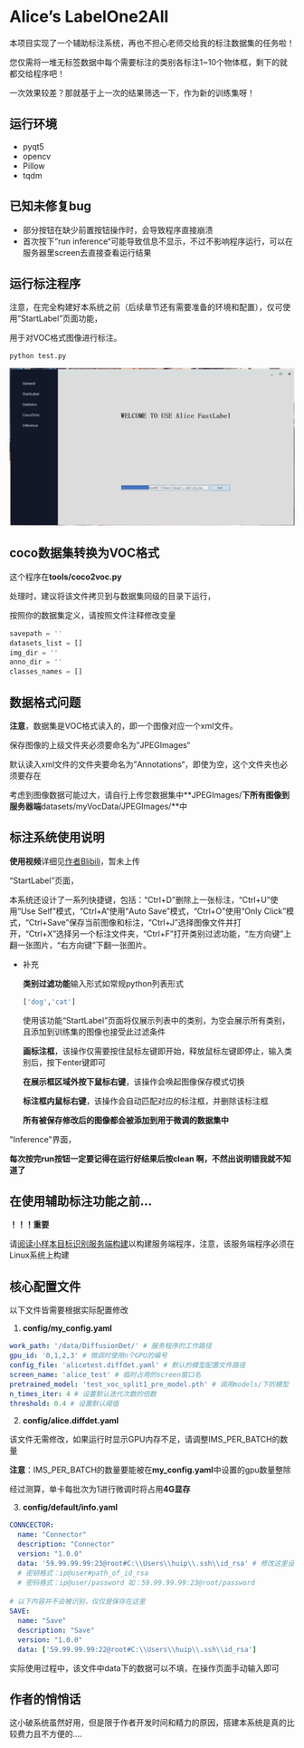 # Alice’s LabelOne2All

本项目实现了一个辅助标注系统，再也不担心老师交给我的标注数据集的任务啦！

您仅需将一堆无标签数据中每个需要标注的类别各标注1~10个物体框，剩下的就都交给程序吧！

一次效果较差？那就基于上一次的结果筛选一下，作为新的训练集呀！



## 运行环境

* pyqt5
* opencv
* Pillow
* tqdm



## 已知未修复bug

* 部分按钮在缺少前置按钮操作时，会导致程序直接崩溃
* 首次按下”run inference“可能导致信息不显示，不过不影响程序运行，可以在服务器里screen去直接查看运行结果



## 运行标注程序

注意，在完全构建好本系统之前（后续章节还有需要准备的环境和配置），仅可使用“StartLabel”页面功能，

用于对VOC格式图像进行标注。

```sheel
python test.py
```

<img src="https://raw.githubusercontent.com/sixone-Jiang/Picgo/main/image-20230518141503571.png" style="zoom:50%;" />



## coco数据集转换为VOC格式

这个程序在**tools/coco2voc.py**

处理时，建议将该文件拷贝到与数据集同级的目录下运行，

按照你的数据集定义，请按照文件注释修改变量

```python
savepath = ''
datasets_list = []
img_dir = ''
anno_dir = ''
classes_names = []

```



## 数据格式问题

**注意**，数据集是VOC格式读入的，即一个图像对应一个xml文件。

保存图像的上级文件夹必须要命名为”JPEGImages“

默认读入xml文件的文件夹要命名为”Annotations“，即使为空，这个文件夹也必须要存在

考虑到图像数据可能过大，请自行上传您数据集中**JPEGImages/**下所有图像到服务器端**datasets/myVocData/JPEGImages/**中



## 标注系统使用说明

**使用视频**详细见[作者Blibili]()，暂未上传

“StartLabel”页面，

本系统还设计了一系列快捷键，包括：“Ctrl+D”删除上一张标注，“Ctrl+U”使用“Use Self”模式，“Ctrl+A“使用“Auto Save”模式，“Ctrl+O”使用“Only Click”模式，“Ctrl+Save”保存当前图像和标注，“Ctrl+J”选择图像文件并打开，“Ctrl+X”选择另一个标注文件夹，“Ctrl+F”打开类别过滤功能，“左方向键”上翻一张图片，“右方向键”下翻一张图片。

* 补充

  **类别过滤功能**输入形式如常规python列表形式

    ```python
    ['dog','cat']
    ```
  
  使用该功能“StartLabel”页面将仅展示列表中的类别，为空会展示所有类别，且添加到训练集的图像也接受此过滤条件
  
  **画标注框**，该操作仅需要按住鼠标左键即开始，释放鼠标左键即停止，输入类别后，按下enter键即可
  
  **在展示框区域外按下鼠标右键**，该操作会唤起图像保存模式切换
  
  **标注框内鼠标右键**，该操作会自动匹配对应的标注框，并删除该标注框
  
  **所有被保存修改后的图像都会被添加到用于微调的数据集中**

"Inference"界面，

**每次按完run按钮一定要记得在运行好结果后按clean 啊，不然出说明错我就不知道了**



## 在使用辅助标注功能之前...

**！！！重要**

请[阅读小样本目标识别服务端构建](https://github.com/sixone-Jiang/fsodbydiffusiondet)以构建服务端程序，注意，该服务端程序必须在Linux系统上构建



## 核心配置文件

以下文件皆需要根据实际配置修改

1. **config/my_config.yaml**

```yaml
work_path: '/data/DiffusionDet/' # 服务程序的工作路径
gpu_id: '0,1,2,3' # 微调时使用n个GPU的编号
config_file: 'alicetest.diffdet.yaml' # 默认的模型配置文件路径
screen_name: 'alice_test' # 临时占用的screen窗口名
pretrained_model: 'test_voc_split1_pre_model.pth' # 调用models/下的模型
n_times_iter: 4 # 设置默认迭代次数的倍数
threshold: 0.4 # 设置默认阈值
```

2. **config/alice.diffdet.yaml**

该文件无需修改，如果运行时显示GPU内存不足，请调整IMS_PER_BATCH的数量

**注意**：IMS_PER_BATCH的数量要能被在**my_config.yaml**中设置的gpu数量整除

经过测算，单卡每批次为1进行微调时将占用**4G显存**

3. **config/default/info.yaml**

```yaml
CONNCECTOR:
  name: "Connector"
  description: "Connector"
  version: "1.0.0"
  data: '59.99.99.99:23@root#C:\\Users\\huip\\.ssh\\id_rsa' # 修改这里设置默认值
  # 密钥格式：ip@user#path_of_id_rsa
  # 密码格式：ip@user/password 如：59.99.99.99:23@root/password

# 以下内容并不会被识别，仅仅是保存在这里
SAVE:
  name: "Save"
  description: "Save"
  version: "1.0.0"
  data: ['59.99.99.99:22@root#C:\\Users\\huip\\.ssh\\id_rsa']
```

实际使用过程中，该文件中data下的数据可以不填，在操作页面手动输入即可



## 作者的悄悄话

这小破系统虽然好用，但是限于作者开发时间和精力的原因，搭建本系统是真的比较费力且不方便的....

